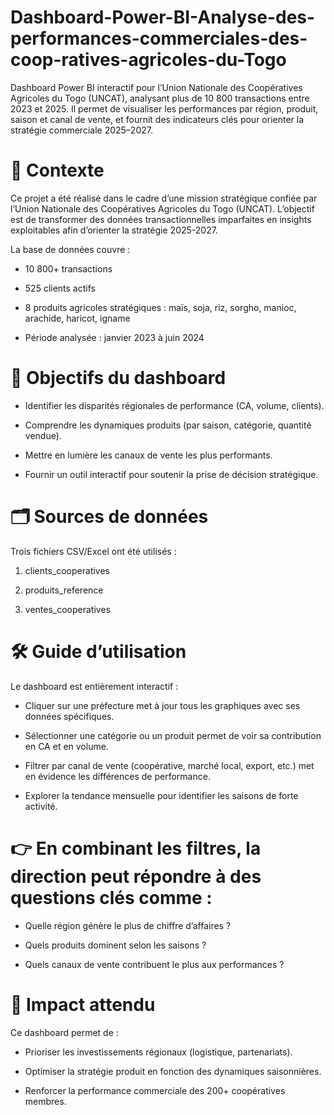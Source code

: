 # Dashboard-Power-BI-Analyse-des-performances-commerciales-des-coop-ratives-agricoles-du-Togo
Dashboard Power BI interactif pour l’Union Nationale des Coopératives Agricoles du Togo (UNCAT), analysant plus de 10 800 transactions entre 2023 et 2025. Il permet de visualiser les performances par région, produit, saison et canal de vente, et fournit des indicateurs clés pour orienter la stratégie commerciale 2025–2027.

# 📌 Contexte

Ce projet a été réalisé dans le cadre d’une mission stratégique confiée par l’Union Nationale des Coopératives Agricoles du Togo (UNCAT).
L’objectif est de transformer des données transactionnelles imparfaites en insights exploitables afin d’orienter la stratégie 2025-2027.

La base de données couvre :

- 10 800+ transactions

- 525 clients actifs

- 8 produits agricoles stratégiques : maïs, soja, riz, sorgho, manioc, arachide, haricot, igname

- Période analysée : janvier 2023 à juin 2024

# 🎯 Objectifs du dashboard

- Identifier les disparités régionales de performance (CA, volume, clients).

- Comprendre les dynamiques produits (par saison, catégorie, quantité vendue).

- Mettre en lumière les canaux de vente les plus performants.

- Fournir un outil interactif pour soutenir la prise de décision stratégique.

# 🗂️ Sources de données

Trois fichiers CSV/Excel ont été utilisés :

1.  clients_cooperatives 

2. produits_reference 

3. ventes_cooperatives

# 🛠️ Guide d’utilisation

Le dashboard est entièrement interactif :

- Cliquer sur une préfecture met à jour tous les graphiques avec ses données spécifiques.

- Sélectionner une catégorie ou un produit permet de voir sa contribution en CA et en volume.

- Filtrer par canal de vente (coopérative, marché local, export, etc.) met en évidence les différences de performance.

- Explorer la tendance mensuelle pour identifier les saisons de forte activité.

# 👉 En combinant les filtres, la direction peut répondre à des questions clés comme :

- Quelle région génère le plus de chiffre d’affaires ?

- Quels produits dominent selon les saisons ?

- Quels canaux de vente contribuent le plus aux performances ?

# 🚀 Impact attendu

Ce dashboard permet de :

- Prioriser les investissements régionaux (logistique, partenariats).

- Optimiser la stratégie produit en fonction des dynamiques saisonnières.

- Renforcer la performance commerciale des 200+ coopératives membres.
